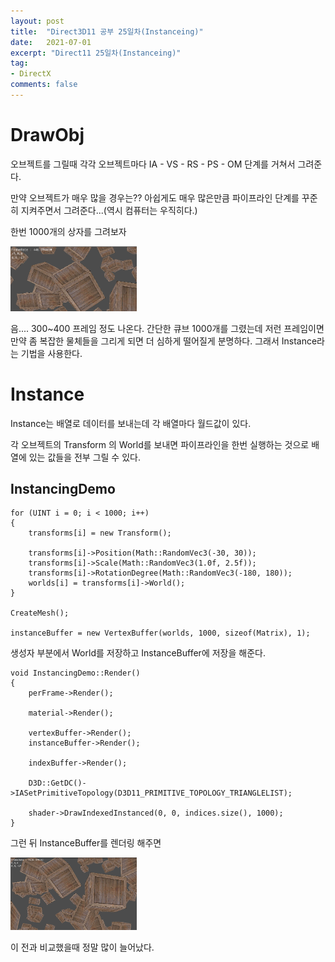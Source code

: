 ```yaml
---
layout: post
title:  "Direct3D11 공부 25일차(Instanceing)"
date:   2021-07-01
excerpt: "Direct11 25일차(Instanceing)"
tag:
- DirectX
comments: false
---
```


# DrawObj
오브젝트를 그릴때 각각 오브젝트마다 IA - VS - RS - PS - OM 단계를 거쳐서 그려준다.

만약 오브젝트가 매우 많을 경우는?? 아쉽게도 매우 많은만큼 파이프라인 단계를 꾸준히 지켜주면서 그려준다...(역시 컴퓨터는 우직히다.)

한번 1000개의 상자를 그려보자

<img src = "../assets/img/project/d3dx/day25/1000_draw.PNG" width="40%">

음.... 300~400 프레임 정도 나온다. 간단한 큐브 1000개를 그렸는데 저런 프레임이면 만약 좀 복잡한 물체들을 그리게 되면 더 심하게 떨어질게 분명하다. 그래서 Instance라는 기법을 사용한다.

# Instance
Instance는 배열로 데이터를 보내는데 각 배열마다 월드값이 있다.

각 오브젝트의 Transform 의 World를 보내면 파이프라인을 한번 실행하는 것으로 배열에 있는 값들을 전부 그릴 수 있다.

## InstancingDemo
```
for (UINT i = 0; i < 1000; i++)
{
	transforms[i] = new Transform();

	transforms[i]->Position(Math::RandomVec3(-30, 30));
	transforms[i]->Scale(Math::RandomVec3(1.0f, 2.5f));
	transforms[i]->RotationDegree(Math::RandomVec3(-180, 180));
	worlds[i] = transforms[i]->World();
}

CreateMesh();

instanceBuffer = new VertexBuffer(worlds, 1000, sizeof(Matrix), 1);
```
생성자 부분에서 World를 저장하고 InstanceBuffer에 저장을 해준다.

```
void InstancingDemo::Render()
{
	perFrame->Render();

	material->Render();

	vertexBuffer->Render();
	instanceBuffer->Render();

	indexBuffer->Render();

	D3D::GetDC()->IASetPrimitiveTopology(D3D11_PRIMITIVE_TOPOLOGY_TRIANGLELIST);

	shader->DrawIndexedInstanced(0, 0, indices.size(), 1000);
}
```
그런 뒤 InstanceBuffer를 렌더링 해주면 

<img src = "../assets/img/project/d3dx/day25/1000_draw_instance.PNG" width="40%">

이 전과 비교했을때 정말 많이 늘어났다.